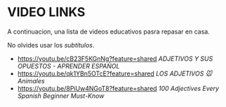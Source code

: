 # VIDEO LINKS

A continuacion, una lista de videos educativos pasra repasar en casa.

No olvides usar los _subtítulos_.

- https://youtu.be/cB23F5KGnNg?feature=shared _ADJETIVOS Y SUS OPUESTOS - APRENDER ESPAÑOL_
- https://youtu.be/qk1YBn5OTcE?feature=shared _LOS ADJETIVOS 🐭 Animales_
- https://youtu.be/8PiUw4NGoT8?feature=shared _100 Adjectives Every Spanish Beginner Must-Know_
